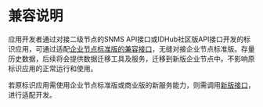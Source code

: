 # 兼容说明

应用开发者通过对接二级节点的SNMS API接口或IDHub社区版API接口开发的标识应用，可通过适配[企业节点标准版的兼容接口](../../idhub/snms/api-introduce.md)，无缝对接企业节点标准版。存量历史数据，后续将会提供数据迁移工具及服务，迁移到新版企业节点中。不影响原标识应用的正常运行和使用。

若原标识应用需使用企业节点标准版或商业版的新服务能力，则需调用[新版接口](../../idhub/standard/introduce.md)，进行适配开发。